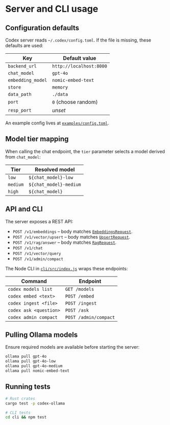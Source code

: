 # Server and CLI usage

## Configuration defaults

Codex server reads `~/.codex/config.toml`. If the file is missing, these defaults are used:

| Key               | Default value           |
| ----------------- | ----------------------- |
| `backend_url`     | `http://localhost:8000` |
| `chat_model`      | `gpt-4o`                |
| `embedding_model` | `nomic-embed-text`      |
| `store`           | `memory`                |
| `data_path`       | `./data`                |
| `port`            | `0` (choose random)     |
| `resp_port`       | _unset_                 |

An example config lives at [`examples/config.toml`](../examples/config.toml).

## Model tier mapping

When calling the chat endpoint, the `tier` parameter selects a model derived from
`chat_model`:

| Tier     | Resolved model         |
| -------- | ---------------------- |
| `low`    | `${chat_model}-low`    |
| `medium` | `${chat_model}-medium` |
| `high`   | `${chat_model}`        |

## API and CLI

The server exposes a REST API:

- `POST /v1/embeddings` – body matches [`EmbeddingsRequest`](../examples/embed.json).
- `POST /v1/vector/upsert` – body matches [`UpsertRequest`](../examples/ingest.json).
- `POST /v1/rag/answer` – body matches [`RagRequest`](../examples/pipeline.json).
- `POST /v1/chat`
- `POST /v1/vector/query`
- `POST /v1/admin/compact`

The Node CLI in [`cli/src/index.js`](../cli/src/index.js) wraps these endpoints:

| Command                | Endpoint              |
| ---------------------- | --------------------- |
| `codex models list`    | `GET /models`         |
| `codex embed <text>`   | `POST /embed`         |
| `codex ingest <file>`  | `POST /ingest`        |
| `codex ask <question>` | `POST /ask`           |
| `codex admin compact`  | `POST /admin/compact` |

## Pulling Ollama models

Ensure required models are available before starting the server:

```bash
ollama pull gpt-4o
ollama pull gpt-4o-low
ollama pull gpt-4o-medium
ollama pull nomic-embed-text
```

## Running tests

```bash
# Rust crates
cargo test -p codex-ollama

# CLI tests
cd cli && npm test
```
